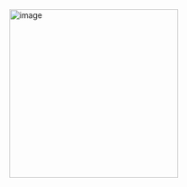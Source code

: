 <img width="300" alt="image" src="https://github.com/hyezg/js-study/assets/112006114/f2e58673-3b85-4370-b480-89c0453cb6a6">
